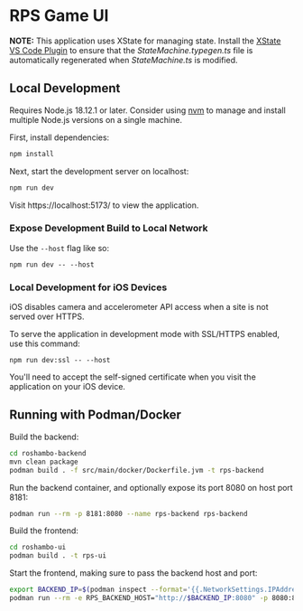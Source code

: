 # RPS Game UI

**NOTE:** This application uses XState for managing state. Install the [XState VS Code Plugin](https://marketplace.visualstudio.com/items?itemName=statelyai.stately-vscode)
to ensure that the _StateMachine.typegen.ts_ file is automatically regenerated
when _StateMachine.ts_ is modified.

## Local Development

Requires Node.js 18.12.1 or later. Consider using 
[nvm](https://github.com/nvm-sh/nvm/) to manage and install multiple Node.js
versions on a single machine.

First, install dependencies:

```bash
npm install
```

Next, start the development server on localhost:

```bash
npm run dev
```

Visit https://localhost:5173/ to view the application.

### Expose Development Build to Local Network

Use the `--host` flag like so:

```
npm run dev -- --host
```

### Local Development for iOS Devices

iOS disables camera and accelerometer API access when a site is not served over
HTTPS.

To serve the application in development mode with SSL/HTTPS enabled, use this
command:

```
npm run dev:ssl -- --host
```

You'll need to accept the self-signed certificate when you visit the
application on your iOS device.

## Running with Podman/Docker

Build the backend:

```bash
cd roshambo-backend
mvn clean package
podman build . -f src/main/docker/Dockerfile.jvm -t rps-backend
```

Run the backend container, and optionally expose its port 8080 on host port
8181:

```bash
podman run --rm -p 8181:8080 --name rps-backend rps-backend
```

Build the frontend:

```bash
cd roshambo-ui
podman build . -t rps-ui
```

Start the frontend, making sure to pass the backend host and port:

```bash
export BACKEND_IP=$(podman inspect --format='{{.NetworkSettings.IPAddress}}' rps-backend)
podman run --rm -e RPS_BACKEND_HOST="http://$BACKEND_IP:8080" -p 8080:8080 rps-ui
```
